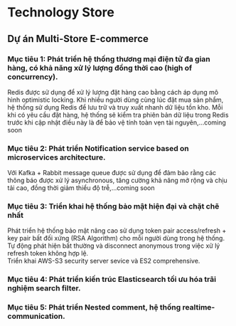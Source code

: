 # Technology Store

## Dự án Multi-Store E-commerce

### Mục tiêu 1: Phát triển hệ thống thương mại điện tử đa gian hàng, có khả năng xử lý lượng đồng thời cao (high of concurrency).
Redis được sử dụng để xử lý lượng đặt hàng cao bằng cách áp dụng mô hình optimistic locking. Khi nhiều người dùng cùng lúc đặt mua sản phẩm, hệ thống sử dụng Redis để lưu trữ và truy xuất nhanh dữ liệu tồn kho. Mỗi khi có yêu cầu đặt hàng, hệ thống sẽ kiểm tra phiên bản dữ liệu trong Redis trước khi cập nhật điều này là để bảo vệ tính toàn vẹn tài nguyên,...coming soon

### Mục tiêu 2: Phát triển Notification service based on microservices architecture.
Với Kafka + Rabbit message queue được sử dụng để đảm bảo rằng các thông báo được xử lý asynchronous, tăng cường khả năng mở rộng và chịu tải cao, đồng thời giảm thiểu độ trễ,...coming soon

### Mục tiêu 3: Triển khai hệ thống bảo mật hiện đại và chặt chẽ nhất
Phát triển hệ thống bảo mật nâng cao sử dụng token pair access/refresh + key pair bất đối xứng (RSA Algorithm) cho mỗi người dùng trong hệ thống.</br>
Tự động phát hiện bất thường và disconnect anonymous trong việc xử lý refresh token không hợp lệ.</br>
Triển khai AWS-S3 security server sevice và ES2 comprehensive.

### Mục tiêu 4: Phát triển kiến trúc Elasticsearch tối ưu hóa trãi nghiệm search filter.

### Mục tiêu 5: Phát triển Nested comment, hệ thống realtime-communication.
